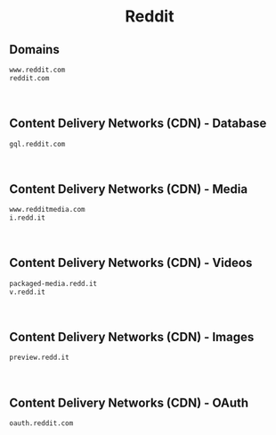 


<h1 align="center">Reddit</h1>  


## Domains


```html
www.reddit.com
reddit.com
```  

<br>

## Content Delivery Networks (CDN) - Database


```html
gql.reddit.com
```  

<br>

## Content Delivery Networks (CDN) - Media


```html
www.redditmedia.com
i.redd.it
```  

<br>

## Content Delivery Networks (CDN) - Videos


```html
packaged-media.redd.it
v.redd.it
```  

<br>

## Content Delivery Networks (CDN) - Images


```html
preview.redd.it
```  

<br>

## Content Delivery Networks (CDN) - OAuth


```html
oauth.reddit.com
```  

<br>
